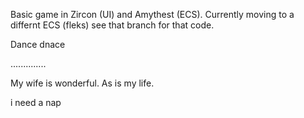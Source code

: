 Basic game in Zircon (UI) and Amythest (ECS). Currently moving to a differnt ECS (fleks) see that branch for that code.



Dance dnace











..............

My wife is wonderful. As is my life.


i need a nap
